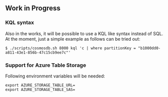 ## Work in Progress

### KQL syntax

Also in the works, it will be possible to use a KQL like syntax instead of SQL. At the moment, just a simple example as follows can be tried out:

    $ ./scripts/cosmosdb.sh 8000 kql 'c | where partitionKey = "b1000dd0-a811-43e1-856b-47c15cb9ee7c"'

### Support for Azure Table Storage

Following environment variables will be needed:

```
export AZURE_STORAGE_TABLE_URL=
export AZURE_STORAGE_TABLE_SAS=
```
